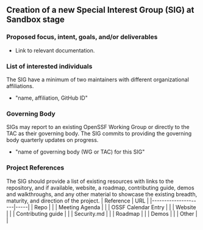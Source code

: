 ## Creation of a new Special Interest Group (SIG) at Sandbox stage

### Proposed focus, intent, goals, and/or deliverables

  * Link to relevant documentation.

### List of interested individuals
The SIG have a minimum of two maintainers with different organizational affiliations.
  * "name, affiliation, GitHub ID"

### Governing Body
SIGs may report to an existing OpenSSF Working Group or directly to the TAC as their governing body. The SIG commits to providing the governing body quarterly updates on progress.
  * "name of governing body (WG or TAC) for this SIG"

### Project References
The SIG should provide a list of existing resources with links to the repository, and if available, website, a roadmap, contributing guide, demos and walkthroughs, and any other material to showcase the existing breadth, maturity, and direction of the project.
| Reference           | URL |
|---------------------|-----|
| Repo                |     |
| Meeting Agenda      |     |
| OSSF Calendar Entry |     |
| Website             |     |
| Contributing guide  |     |
| Security.md         |     |
| Roadmap             |     |
| Demos               |     |
| Other               |     |

